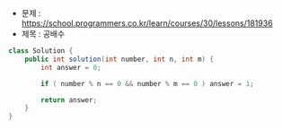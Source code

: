 - 문제 : https://school.programmers.co.kr/learn/courses/30/lessons/181936
- 제목 : 공배수 

```java
class Solution {
    public int solution(int number, int n, int m) {
        int answer = 0;

        if ( number % n == 0 && number % m == 0 ) answer = 1;

        return answer;
    }
}
```